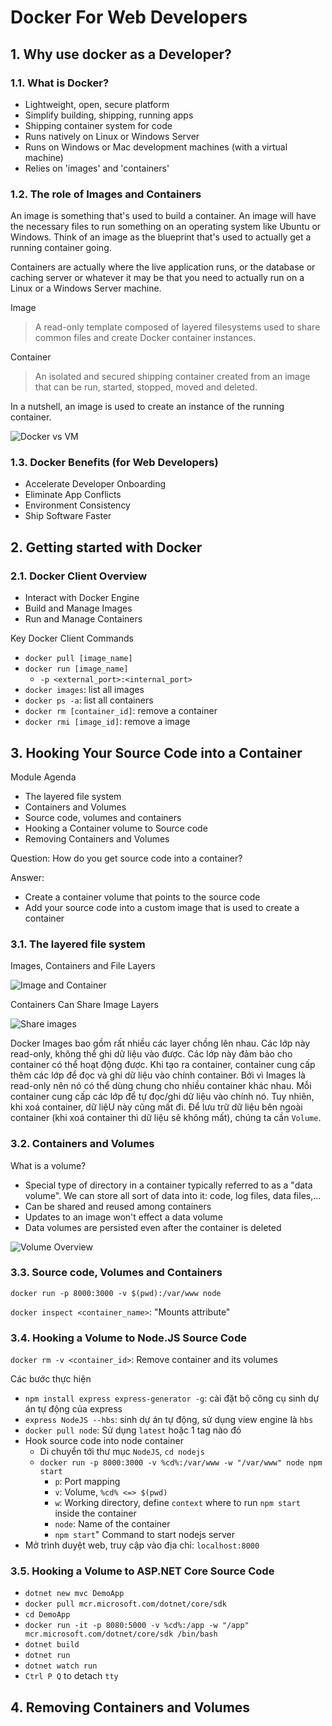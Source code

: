 # Docker For Web Developers

## 1. Why use docker as a Developer?

### 1.1. What is Docker?

- Lightweight, open, secure platform
- Simplify building, shipping, running apps
- Shipping container system for code
- Runs natively on Linux or Windows Server
- Runs on Windows or Mac development machines (with a virtual machine)
- Relies on 'images' and 'containers'

### 1.2. The role of Images and Containers

An image is something that's used to build a container. An image will have the necessary files
to run something on an operating system like Ubuntu or Windows. Think of an image as the
blueprint that's used to actually get a running container going.

Containers are actually where the live application runs, or the database or caching server
or whatever it may be that you need to actually run on a Linux or a Windows Server machine.

Image

> A read-only template composed of layered filesystems used to share common files
> and create Docker container instances.

Container

> An isolated and secured shipping container created from an image that can be run,
> started, stopped, moved and deleted.

In a nutshell, an image is used to create an instance of the running container.

![Docker vs VM](dockervsvmw.png)

### 1.3. Docker Benefits (for Web Developers)

- Accelerate Developer Onboarding
- Eliminate App Conflicts
- Environment Consistency
- Ship Software Faster

## 2. Getting started with Docker

### 2.1. Docker Client Overview

- Interact with Docker Engine
- Build and Manage Images
- Run and Manage Containers

Key Docker Client Commands

- `docker pull [image_name]`
- `docker run [image_name]`
  - `-p <external_port>:<internal_port>`
- `docker images`: list all images
- `docker ps -a`: list all containers
- `docker rm [container_id]`: remove a container
- `docker rmi [image_id]`: remove a image

## 3. Hooking Your Source Code into a Container

Module Agenda

- The layered file system
- Containers and Volumes
- Source code, volumes and containers
- Hooking a Container volume to Source code
- Removing Containers and Volumes

Question: How do you get source code into a container?

Answer:

- Create a container volume that points to the source code
- Add your source code into a custom image that is used to create a container

### 3.1. The layered file system

Images, Containers and File Layers

![Image and Container](imagecontainer.png)

Containers Can Share Image Layers

![Share images](shareimages.png)

Docker Images bao gồm rất nhiều các layer chồng lên nhau. Các lớp này read-only,
không thể ghi dữ liệu vào được. Các lớp này đảm bảo cho container có thể hoạt động được.
Khi tạo ra container, container cung cấp thêm các lớp để đọc và ghi dữ liệu vào
chính container. Bởi vì Images là read-only nên nó có thể dùng chung cho nhiều
container khác nhau. Mỗi container cung cấp các lớp để tự đọc/ghi dữ liệu vào chính
nó. Tuy nhiên, khi xoá container, dữ liệU này cũng mất đi. Để lưu trữ dữ liệu
bên ngoài container (khi xoá container thì dữ liệu sẽ không mất), chúng ta cần
`Volume`.

### 3.2. Containers and Volumes

What is a volume?

- Special type of directory in a container typically referred to as a "data volume".
  We can store all sort of data into it: code, log files, data files,...
- Can be shared and reused among containers
- Updates to an image won't effect a data volume
- Data volumes are persisted even after the container is deleted

![Volume Overview](volumeoverview.png)

### 3.3. Source code, Volumes and Containers

`docker run -p 8000:3000 -v $(pwd):/var/www node`

`docker inspect <container_name>`: "Mounts attribute"

### 3.4. Hooking a Volume to Node.JS Source Code

`docker rm -v <container_id>`: Remove container and its volumes

Các bước thực hiện

- `npm install express express-generator -g`: cài đặt bộ công cụ sinh dự án tự động của express
- `express NodeJS --hbs`: sinh dự án tự động, sử dụng view engine là `hbs`
- `docker pull node`: Sử dụng `latest` hoặc 1 tag nào đó
- Hook source code into node container
  - Di chuyển tới thư mục `NodeJS`, `cd nodejs`
  - `docker run -p 8000:3000 -v %cd%:/var/www -w "/var/www" node npm start`
    - `p`: Port mapping
    - `v`: Volume, `%cd% <=> $(pwd)`
    - `w`: Working directory, define `context` where to run `npm start` inside the container
    - `node`: Name of the container
    - `npm start`" Command to start nodejs server
- Mở trình duyệt web, truy cập vào địa chỉ: `localhost:8000`

### 3.5. Hooking a Volume to ASP.NET Core Source Code

- `dotnet new mvc DemoApp`
- `docker pull mcr.microsoft.com/dotnet/core/sdk`
- `cd DemoApp`
- `docker run -it -p 8080:5000 -v %cd%:/app -w "/app" mcr.microsoft.com/dotnet/core/sdk /bin/bash`
- `dotnet build`
- `dotnet run`
- `dotnet watch run`
- `Ctrl P Q` to detach `tty`

## 4. Removing Containers and Volumes
